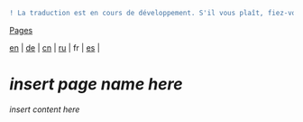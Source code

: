 ```diff
! La traduction est en cours de développement. S'il vous plaît, fiez-vous à la version originale en anglais. 
```

[Pages](https://github.com/syncloud/docs/blob/master/fr/index.md#Pages)

[en](https://github.com/syncloud/platform/wiki/Slow) | 
[de](https://github.com/syncloud/docs/blob/master/de/content/Slow.md) | 
[cn](https://github.com/syncloud/docs/blob/master/cn/content/Slow.md) | 
[ru](https://github.com/syncloud/docs/blob/master/ru/content/Slow.md) | 
fr | 
[es](https://github.com/syncloud/docs/blob/master/es/content/Slow.md) | 

# *insert page name here*

*insert content here*
